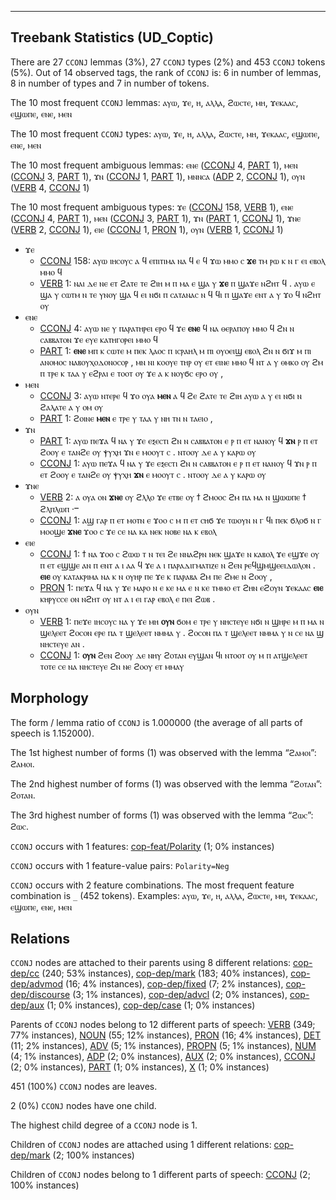 

--------------------------------------------------------------------------------

## Treebank Statistics (UD_Coptic)

There are 27 `CCONJ` lemmas (3%), 27 `CCONJ` types (2%) and 453 `CCONJ` tokens (5%).
Out of 14 observed tags, the rank of `CCONJ` is: 6 in number of lemmas, 8 in number of types and 7 in number of tokens.

The 10 most frequent `CCONJ` lemmas: ⲁⲩⲱ, ϫⲉ, ⲏ, ⲁⲗⲗⲁ, ϩⲱⲥⲧⲉ, ⲙⲏ, ϫⲉⲕⲁⲁⲥ, ⲉϣⲱⲡⲉ, ⲉⲛⲉ, ⲙⲉⲛ

The 10 most frequent `CCONJ` types:  ⲁⲩⲱ, ϫⲉ, ⲏ, ⲁⲗⲗⲁ, ϩⲱⲥⲧⲉ, ⲙⲏ, ϫⲉⲕⲁⲁⲥ, ⲉϣⲱⲡⲉ, ⲉⲛⲉ, ⲙⲉⲛ

The 10 most frequent ambiguous lemmas: ⲉⲛⲉ ([CCONJ]() 4, [PART]() 1), ⲙⲉⲛ ([CCONJ]() 3, [PART]() 1), ϫⲛ ([CCONJ]() 1, [PART]() 1), ⲙⲛⲛⲥⲁ ([ADP]() 2, [CCONJ]() 1), ⲟⲩⲛ ([VERB]() 4, [CCONJ]() 1)

The 10 most frequent ambiguous types:  ϫⲉ ([CCONJ]() 158, [VERB]() 1), ⲉⲛⲉ ([CCONJ]() 4, [PART]() 1), ⲙⲉⲛ ([CCONJ]() 3, [PART]() 1), ϫⲛ ([PART]() 1, [CCONJ]() 1), ϫⲛⲉ ([VERB]() 2, [CCONJ]() 1), ⲉⲓⲉ ([CCONJ]() 1, [PRON]() 1), ⲟⲩⲛ ([VERB]() 1, [CCONJ]() 1)


* ϫⲉ
  * [CCONJ]() 158: ⲁⲩⲱ ⲓⲏⲥⲟⲩⲥ ⲁ ϥ ⲉⲡⲓⲧⲓⲙⲁ ⲛⲁ ϥ ⲉ ϥ ϫⲱ ⲙⲙⲟ ⲥ <b>ϫⲉ</b> ⲧⲙ ⲣⲱ ⲕ ⲛ ⲅ ⲉⲓ ⲉⲃⲟⲗ ⲙⲙⲟ ϥ
  * [VERB]() 1: ⲛⲁⲓ ⲇⲉ ⲛⲉ ⲉⲧ ϩⲁⲧⲉ ⲧⲉ ϩⲓⲏ ⲙ ⲡ ⲙⲁ ⲉ ϣⲁ ⲩ <b>ϫⲉ</b> ⲡ ϣⲁϫⲉ ⲛϩⲏⲧ ϥ . ⲁⲩⲱ ⲉ ϣⲁ ⲩ ⲥⲱⲧⲙ ⲛ ⲧⲉ ⲩⲛⲟⲩ ϣⲁ ϥ ⲉⲓ ⲛϭⲓ ⲡ ⲥⲁⲧⲁⲛⲁⲥ ⲛ ϥ ϥⲓ ⲡ ϣⲁϫⲉ ⲉⲛⲧ ⲁ ⲩ ϫⲟ ϥ ⲛϩⲏⲧ ⲟⲩ
* ⲉⲛⲉ
  * [CCONJ]() 4: ⲁⲩⲱ ⲛⲉ ⲩ ⲡⲁⲣⲁⲧⲏⲣⲉⲓ ⲉⲣⲟ ϥ ϫⲉ <b>ⲉⲛⲉ</b> ϥ ⲛⲁ ⲑⲉⲣⲁⲡⲟⲩ ⲙⲙⲟ ϥ ϩⲛ ⲛ ⲥⲁⲃⲃⲁⲧⲟⲛ ϫⲉ ⲉⲩⲉ ⲕⲁⲧⲏⲅⲟⲣⲉⲓ ⲙⲙⲟ ϥ
  * [PART]() 1: <b>ⲉⲛⲉ</b> ⲙⲡ ⲕ ⲥⲱⲧⲉ ⲙ ⲡⲉⲕ ⲗⲁⲟⲥ ⲡ ⲓⲥⲣⲁⲏⲗ ⲙ ⲡⲓ ⲟⲩⲟⲉⲓϣ ⲉⲃⲟⲗ ϩⲛ ⲛ ϭⲓϫ ⲙ ⲡⲓ ⲁⲛⲟⲙⲟⲥ ⲛⲁⲃⲟⲩⲭⲟⲇⲟⲛⲟⲥⲟⲣ , ⲙⲛ ⲛⲓ ⲕⲟⲟⲩⲉ ⲧⲏⲣ ⲟⲩ ⲉⲧ ⲉⲓⲛⲉ ⲙⲙⲟ ϥ ⲛⲧ ⲁ ⲩ ⲑⲙⲕⲟ ⲟⲩ ϩⲙ ⲡ ⲧⲣⲉ ⲕ ⲧⲁⲁ ⲩ ⲉϩⲣⲁⲓ ⲉ ⲧⲟⲟⲧ ⲟⲩ ϫⲉ ⲁ ⲕ ⲛⲟⲩϭⲥ ⲉⲣⲟ ⲟⲩ ,
* ⲙⲉⲛ
  * [CCONJ]() 3: ⲁⲩⲱ ⲛⲧⲉⲣⲉ ϥ ϫⲟ ⲟⲩⲁ <b>ⲙⲉⲛ</b> ⲁ ϥ ϩⲉ ϩⲁⲧⲉ ⲧⲉ ϩⲓⲏ ⲁⲩⲱ ⲁ ⲩ ⲉⲓ ⲛϭⲓ ⲛ ϩⲁⲗⲁⲧⲉ ⲁ ⲩ ⲟⲙ ⲟⲩ
  * [PART]() 1: ϩⲟⲓⲛⲉ <b>ⲙⲉⲛ</b> ⲉ ⲧⲣⲉ ⲩ ⲧⲁⲁ ⲩ ⲛⲏ ⲧⲛ ⲛ ⲧⲁⲉⲓⲟ ,
* ϫⲛ
  * [PART]() 1: ⲁⲩⲱ ⲡⲉϫⲁ ϥ ⲛⲁ ⲩ ϫⲉ ⲉⲝⲉⲥⲧⲓ ϩⲛ ⲛ ⲥⲁⲃⲃⲁⲧⲟⲛ ⲉ ⲣ ⲡ ⲉⲧ ⲛⲁⲛⲟⲩ ϥ <b>ϫⲛ</b> ⲣ ⲡ ⲉⲧ ϩⲟⲟⲩ ⲉ ⲧⲁⲛϩⲉ ⲟⲩ ⲯⲩⲭⲏ ϫⲛ ⲉ ⲙⲟⲟⲩⲧ ⲥ . ⲛⲧⲟⲟⲩ ⲇⲉ ⲁ ⲩ ⲕⲁⲣⲱ ⲟⲩ
  * [CCONJ]() 1: ⲁⲩⲱ ⲡⲉϫⲁ ϥ ⲛⲁ ⲩ ϫⲉ ⲉⲝⲉⲥⲧⲓ ϩⲛ ⲛ ⲥⲁⲃⲃⲁⲧⲟⲛ ⲉ ⲣ ⲡ ⲉⲧ ⲛⲁⲛⲟⲩ ϥ ϫⲛ ⲣ ⲡ ⲉⲧ ϩⲟⲟⲩ ⲉ ⲧⲁⲛϩⲉ ⲟⲩ ⲯⲩⲭⲏ <b>ϫⲛ</b> ⲉ ⲙⲟⲟⲩⲧ ⲥ . ⲛⲧⲟⲟⲩ ⲇⲉ ⲁ ⲩ ⲕⲁⲣⲱ ⲟⲩ
* ϫⲛⲉ
  * [VERB]() 2: ⲁ ⲟⲩⲁ ⲟⲛ <b>ϫⲛⲉ</b> ⲟⲩ ϩⲗⲗⲟ ϫⲉ ⲉⲧⲃⲉ ⲟⲩ ϯ ϩⲙⲟⲟⲥ ϩⲙ ⲡⲁ ⲙⲁ ⲛ ϣⲱⲱⲡⲉ ϯ ϩⲗⲡⲗⲱⲡ ·ⲻ
  * [CCONJ]() 1: ⲁϣ ⲅⲁⲣ ⲡ ⲉⲧ ⲙⲟⲧⲛ ⲉ ϫⲟⲟ ⲥ ⲙ ⲡ ⲉⲧ ⲥⲏϭ ϫⲉ ⲧⲱⲟⲩⲛ ⲛ ⲅ ϥⲓ ⲡⲉⲕ ϭⲗⲟϭ ⲛ ⲅ ⲙⲟⲟϣⲉ <b>ϫⲛⲉ</b> ϫⲟⲟ ⲥ ϫⲉ ⲥⲉ ⲛⲁ ⲕⲁ ⲛⲉⲕ ⲛⲟⲃⲉ ⲛⲁ ⲕ ⲉⲃⲟⲗ
* ⲉⲓⲉ
  * [CCONJ]() 1: ϯ ⲛⲁ ϫⲟⲟ ⲥ ϩⲱⲱ ⲧ ⲛ ⲧⲉⲓ ϩⲉ ⲛⲛⲁϩⲣⲛ ⲛⲉⲕ ϣⲁϫⲉ ⲛ ⲕⲁⲃⲟⲗ ϫⲉ ⲉϣϫⲉ ⲟⲩ ⲡ ⲉⲧ ⲉϣϣⲉ ⲁⲛ ⲡ ⲉⲛⲧ ⲁ ⲓ ⲁⲁ ϥ ϫⲉ ⲁ ⲓ ⲡⲁⲣⲁⲇⲓⲅⲙⲁⲧⲓⲍⲉ ⲛ ϩⲉⲛ ⲣⲉϥϣⲙϣⲉⲉⲓⲇⲱⲗⲟⲛ . <b>ⲉⲓⲉ</b> ⲟⲩ ⲕⲁⲧⲁⲕⲣⲓⲙⲁ ⲛⲁ ⲕ ⲛ ⲟⲩⲏⲣ ⲡⲉ ϫⲉ ⲕ ⲡⲁⲣⲁⲃⲁ ϩⲙ ⲡⲉ ϩⲙⲉ ⲛ ϩⲟⲟⲩ ,
  * [PRON]() 1: ⲡⲉϫⲁ ϥ ⲛⲁ ⲩ ϫⲉ ⲙⲁⲣⲟ ⲛ ⲉ ⲕⲉ ⲙⲁ ⲉ ⲛ ⲕⲉ ⲧⲙⲙⲟ ⲉⲧ ϩⲏⲛ ⲉϩⲟⲩⲛ ϫⲉⲕⲁⲁⲥ <b>ⲉⲓⲉ</b> ⲕⲏⲣⲩⲥⲥⲉ ⲟⲛ ⲛϩⲏⲧ ⲟⲩ ⲛⲧ ⲁ ⲓ ⲉⲓ ⲅⲁⲣ ⲉⲃⲟⲗ ⲉ ⲡⲉⲓ ϩⲱⲃ .
* ⲟⲩⲛ
  * [VERB]() 1: ⲡⲉϫⲉ ⲓⲏⲥⲟⲩⲥ ⲛⲁ ⲩ ϫⲉ ⲙⲏ <b>ⲟⲩⲛ</b> ϭⲟⲙ ⲉ ⲧⲣⲉ ⲩ ⲛⲏⲥⲧⲉⲩⲉ ⲛϭⲓ ⲛ ϣⲏⲣⲉ ⲙ ⲡ ⲙⲁ ⲛ ϣⲉⲗⲉⲉⲧ ϩⲟⲥⲟⲛ ⲉⲣⲉ ⲡⲁ ⲧ ϣⲉⲗⲉⲉⲧ ⲛⲙⲙⲁ ⲩ . ϩⲟⲥⲟⲛ ⲡⲁ ⲧ ϣⲉⲗⲉⲉⲧ ⲛⲙⲙⲁ ⲩ ⲛ ⲥⲉ ⲛⲁ ϣ ⲛⲏⲥⲧⲉⲩⲉ ⲁⲛ .
  * [CCONJ]() 1: <b>ⲟⲩⲛ</b> ϩⲉⲛ ϩⲟⲟⲩ ⲇⲉ ⲛⲏⲩ ϩⲟⲧⲁⲛ ⲉⲩϣⲁⲛ ϥⲓ ⲛⲧⲟⲟⲧ ⲟⲩ ⲙ ⲡ ⲁⲧϣⲉⲗⲉⲉⲧ ⲧⲟⲧⲉ ⲥⲉ ⲛⲁ ⲛⲏⲥⲧⲉⲩⲉ ϩⲛ ⲛⲉ ϩⲟⲟⲩ ⲉⲧ ⲙⲙⲁⲩ

## Morphology

The form / lemma ratio of `CCONJ` is 1.000000 (the average of all parts of speech is 1.152000).

The 1st highest number of forms (1) was observed with the lemma “ϩⲁⲙⲟⲓ”: ϩⲁⲙⲟⲓ.

The 2nd highest number of forms (1) was observed with the lemma “ϩⲟⲧⲁⲛ”: ϩⲟⲧⲁⲛ.

The 3rd highest number of forms (1) was observed with the lemma “ϩⲱⲥ”: ϩⲱⲥ.

`CCONJ` occurs with 1 features: [cop-feat/Polarity]() (1; 0% instances)

`CCONJ` occurs with 1 feature-value pairs: `Polarity=Neg`

`CCONJ` occurs with 2 feature combinations.
The most frequent feature combination is `_` (452 tokens).
Examples: ⲁⲩⲱ, ϫⲉ, ⲏ, ⲁⲗⲗⲁ, ϩⲱⲥⲧⲉ, ⲙⲏ, ϫⲉⲕⲁⲁⲥ, ⲉϣⲱⲡⲉ, ⲉⲛⲉ, ⲙⲉⲛ


## Relations

`CCONJ` nodes are attached to their parents using 8 different relations: [cop-dep/cc]() (240; 53% instances), [cop-dep/mark]() (183; 40% instances), [cop-dep/advmod]() (16; 4% instances), [cop-dep/fixed]() (7; 2% instances), [cop-dep/discourse]() (3; 1% instances), [cop-dep/advcl]() (2; 0% instances), [cop-dep/aux]() (1; 0% instances), [cop-dep/case]() (1; 0% instances)

Parents of `CCONJ` nodes belong to 12 different parts of speech: [VERB]() (349; 77% instances), [NOUN]() (55; 12% instances), [PRON]() (16; 4% instances), [DET]() (11; 2% instances), [ADV]() (5; 1% instances), [PROPN]() (5; 1% instances), [NUM]() (4; 1% instances), [ADP]() (2; 0% instances), [AUX]() (2; 0% instances), [CCONJ]() (2; 0% instances), [PART]() (1; 0% instances), [X]() (1; 0% instances)

451 (100%) `CCONJ` nodes are leaves.

2 (0%) `CCONJ` nodes have one child.

The highest child degree of a `CCONJ` node is 1.

Children of `CCONJ` nodes are attached using 1 different relations: [cop-dep/mark]() (2; 100% instances)

Children of `CCONJ` nodes belong to 1 different parts of speech: [CCONJ]() (2; 100% instances)

